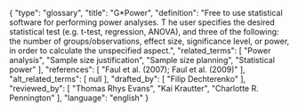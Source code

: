 {
    "type": "glossary",
    "title": "G*Power",
    "definition": "Free to use statistical software for performing power analyses. T he user specifies the desired statistical test (e.g. t-test, regression, ANOVA), and three of the following: the number of groups/observations, effect size, significance level, or power, in order to calculate the unspecified aspect.",
    "related_terms": [
        "Power analysis",
        "Sample size justification",
        "Sample size planning",
        "Statistical power"
    ],
    "references": [
        "Faul et al. (2007); Faul et al. (2009)"
    ],
    "alt_related_terms": [
        null
    ],
    "drafted_by": [
        "Filip Dechterenko"
    ],
    "reviewed_by": [
        "Thomas Rhys Evans",
        "Kai Krautter",
        "Charlotte R. Pennington"
    ],
    "language": "english"
}